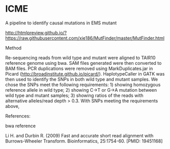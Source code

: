 # ICME
A pipeline to identify causal mutations in EMS mutant

http://htmlpreview.github.io/?https://raw.githubusercontent.com/xie186/MutFinder/master/MutFinder.html


Method

Re-sequencing reads from wild type and mutant were aligned to TAIR10 reference genome using bwa. SAM files 
generated were then converted to BAM files. PCR duplications were removed using MarkDuplicates.jar in Picard (http://broadinstitute.github.io/picard/). HaplotypeCaller in GATK was then used to identify the SNPs in both 
wild type and mutant samples. We chose the SNPs meet the following requirements: 1) showing homozygous reference 
allele in wild type; 2) showing C->T or G->A mutation between wild type and mutant samples; 3) showing ratios 
of the reads with alternative alleles/read depth > 0.3. 
With SNPs meeting the requirements above, 

References:

bwa reference

Li H. and Durbin R. (2009) Fast and accurate short read alignment with Burrows-Wheeler Transform. Bioinformatics, 25:1754-60. [PMID: 19451168]


